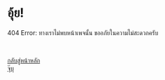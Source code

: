 # อุ้ย!

404 Error: ทางเราไม่พบหน้าเพจนั้น ขออภัยในความไม่สะดวกครับ

<br>

<a href="/">กลับสู่หน้าหลัก</a><br>
<a onclick="jubu()" href="#">จุ๊บุ</a><br>


<script>
  function jubu() {
    alert("จุ๊บุ")
  }
</script>
